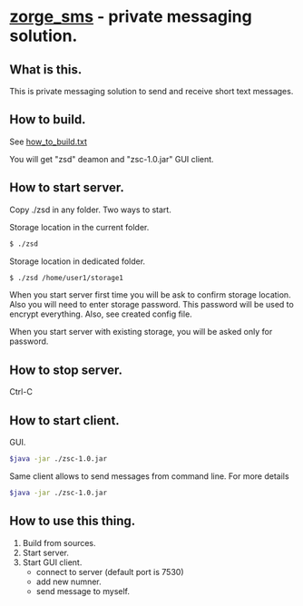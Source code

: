 # [zorge_sms](https://github.com/nar314/zorge_sms) - private messaging solution.

## What is this.

This is private messaging solution to send and receive short text messages.

## How to build.

See [how_to_build.txt](https://github.com/nar314/zorge_sms/how_to_build.txt)

You will get "zsd" deamon and "zsc-1.0.jar" GUI client.


## How to start server.

Copy ./zsd in any folder. Two ways to start.

Storage location in the current folder.
```sh
$ ./zsd
```

Storage location in dedicated folder.
```sh
$ ./zsd /home/user1/storage1
```
When you start server first time you will be ask to confirm storage location.
Also you will need to enter storage password. This password will be used to encrypt
everything. Also, see created config file.

When you start server with existing storage, you will be asked only for password.

## How to stop server.
Ctrl-C

## How to start client.

GUI.
```sh
$java -jar ./zsc-1.0.jar
```
Same client allows to send messages from command line.
For more details

```sh
$java -jar ./zsc-1.0.jar
```

## How to use this thing.

1. Build from sources.
2. Start server.
3. Start GUI client.
    - connect to server (default port is 7530)
    - add new numner.
    - send message to myself.

